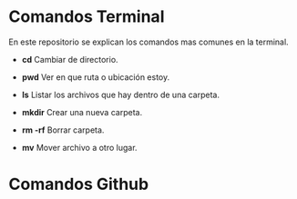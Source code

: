 # Comandos Terminal
En este repositorio se explican los comandos mas comunes en la terminal.

- **cd** Cambiar de directorio.

- **pwd** Ver en que ruta o ubicación estoy.

- **ls** Listar los archivos que hay dentro de una carpeta.

- **mkdir** Crear una nueva carpeta.

- **rm -rf** Borrar carpeta.

- **mv** Mover archivo a otro lugar.

# Comandos Github
